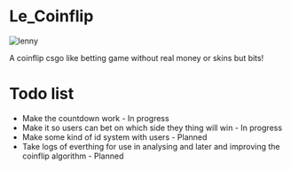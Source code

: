 # Le_Coinflip
![lenny](http://i.imgur.com/CPFakg7.gif?noredirect)

A coinflip csgo like betting game without real money or skins but bits!

# Todo list
 * Make the countdown work - In progress
 * Make it so users can bet on which side they thing will win - In progress
 * Make some kind of id system with users - Planned
 * Take logs of everthing for use in analysing and later and improving the coinflip algorithm - Planned
 
 
